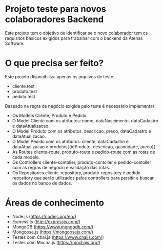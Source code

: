 # Projeto teste para novos colaboradores Backend

Este projeto tem o objetivo de identificar se o novo colaborador tem os requisitos básicos exigidos para trabalhar com o backend da Atenas Software.

# O que precisa ser feito?

Este projeto disponibiliza apenas os arquivos de teste:
- cliente.test
- produto.test
- pedido.test

Baseado na regra de negócio exigida pelo teste é necessário implementar:
- Os Models Cliente, Produto e Pedido.
- O Model Cliente com os atributos: nome, dataNascimento, dataCadastro e dataAtualizacao.
- O Model Produto com os atributos: descricao, preco, dataCadastro e dataAtualizacao.
- O Model Pedido com os atributos: cliente, dataCadastro e dataAtualizacao e produtos[{idProduto, descricao, quantidade, preco}].
- As Routes cliente-route, produto-route e pedido-route com as rotas de cada modelo.
- Os Controllers cliente-contoller, produto-contoller e pedido-contoller com as regras de negócio e validação das rotas.
- Os Repositories cliente-repository, produto-repository e pedido-repository que serão utilizados pelos controllers para persitir e buscar os dados no banco de dados.

# Áreas de conhecimento

- Node.js (https://nodejs.org/en/)
- Express.js (http://expressjs.com/)
- MongoDB (https://www.mongodb.com/)
- Mongoose.js (https://mongoosejs.com/)
- Testes com Chai.js (https://www.chaijs.com/)
- Testes com Mocha.js (https://mochajs.org/)

